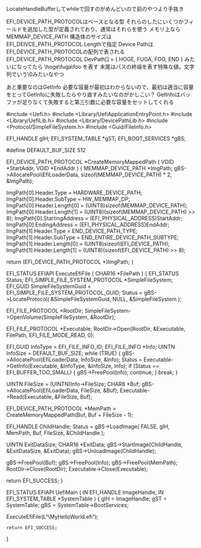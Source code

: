 LocateHandleBufferしてwhileで回すのがめんどいので前のやつより手抜き

EFI_DEVICE_PATH_PROTOCOLはベースとなる型
それらのしたにいくつかフィールドを追加した型が定義されており、通常はそれらを使う
メモリ上ならMEMMAP_DEVICE_PATH
構造体のサイズはEFI_DEIVCE_PATH_PROTOCOL.Lengthで指定
Device PathはEFI_DEVICE_PATH_PROTOCOLの配列で表される
EFI_DEVICE_PATH_PROTOCOL DevPath[] = { HOGE, FUGA, FOO, END } みたいになってたら
\hoge\fuga\foo を表す
末尾はパスの終端を表す特殊な値。文字列でいう\0みたいなやつ

あと重要なのはGetInfo
必要な容量が最初はわからないので、最初は適当に容量をとってGetInfoに失敗したらやり直すみたいなのがかしこい？
GetInfoはバッファが足りなくて失敗すると第三引数に必要な容量をセットしてくれる

#include <Uefi.h>
#include <Library/UefiApplicationEntryPoint.h>
#include <Library/UefiLib.h>
#include <Library/DevicePathLib.h>
#include <Protocol/SimpleFileSystem.h>
#include <Guid/FileInfo.h>

EFI_HANDLE gIH;
EFI_SYSTEM_TABLE *gST;
EFI_BOOT_SERVICES *gBS;

#define DEFAULT_BUF_SIZE 512

EFI_DEVICE_PATH_PROTOCOL
*CreateMemoryMappedPath (
  VOID *StartAddr,
  VOID *EndAddr
  ) {
  MEMMAP_DEVICE_PATH *ImgPath;
  gBS->AllocatePool(EfiLoaderData, sizeof(MEMMAP_DEVICE_PATH) * 2, &ImgPath);

  ImgPath[0].Header.Type = HARDWARE_DEVICE_PATH;
  ImgPath[0].Header.SubType = HW_MEMMAP_DP;
  ImgPath[0].Header.Length[0] = (UINT8)sizeof(MEMMAP_DEVICE_PATH);
  ImgPath[0].Header.Length[1] = (UINT8)(sizeof(MEMMAP_DEVICE_PATH) >> 8);
  ImgPath[0].StartingAddress = (EFI_PHYSICAL_ADDRESS)StartAddr;
  ImgPath[0].EndingAddress = (EFI_PHYSICAL_ADDRESS)EndAddr;
  ImgPath[1].Header.Type = END_DEVICE_PATH_TYPE;
  ImgPath[1].Header.SubType = END_ENTIRE_DEVICE_PATH_SUBTYPE;
  ImgPath[1].Header.Length[0] = (UINT8)sizeof(EFI_DEVICE_PATH);
  ImgPath[1].Header.Length[1] = (UINT8)(sizeof(EFI_DEVICE_PATH) >> 8);

  return (EFI_DEVICE_PATH_PROTOCOL *)ImgPath;
}

EFI_STATUS
EFIAPI
ExecuteEfiFile (
  CHAR16 *FilePath
  ) {
  EFI_STATUS Status;
  EFI_SIMPLE_FILE_SYSTEM_PROTOCOL *SimpleFileSystem;
  EFI_GUID SimpleFileSystemGuid = EFI_SIMPLE_FILE_SYSTEM_PROTOCOL_GUID;
  Status = gBS->LocateProtocol(
    &SimpleFileSystemGuid,
    NULL,
    &SimpleFileSystem
    );

  EFI_FILE_PROTOCOL *RootDir;
  SimpleFileSystem->OpenVolume(SimpleFileSystem, &RootDir);

  EFI_FILE_PROTOCOL *Executable;
  RootDir->Open(RootDir, &Executable, FilePath, EFI_FILE_MODE_READ, 0);

  EFI_GUID InfoType = EFI_FILE_INFO_ID;
  EFI_FILE_INFO *Info;
  UINTN InfoSize = DEFAULT_BUF_SIZE;
  while (TRUE) {
    gBS->AllocatePool(EfiLoaderData, InfoSize, &Info);
    Status = Executable->GetInfo(Executable, &InfoType, &InfoSize, Info);
    if (Status == EFI_BUFFER_TOO_SMALL) {
      gBS->FreePool(Info);
      continue;
    }
    break;
  }

  UINTN FileSize = (UINTN)Info->FileSize;
  CHAR8 *Buf;
  gBS->AllocatePool(EfiLoaderData, FileSize, &Buf);
  Executable->Read(Executable, &FileSize, Buf);

  EFI_DEVICE_PATH_PROTOCOL *MemPath = CreateMemoryMappedPath(Buf, Buf + FileSize - 1);

  EFI_HANDLE ChildHandle;
  Status = gBS->LoadImage(
    FALSE,
    gIH,
    MemPath,
    Buf,
    FileSize,
    &ChildHandle
    );

  UINTN ExitDataSize;
  CHAR16 *ExitData;
  gBS->StartImage(ChildHandle, &ExitDataSize, &ExitData);
  gBS->UnloadImage(ChildHandle);

  gBS->FreePool(Buf);
  gBS->FreePool(Info);
  gBS->FreePool(MemPath);
  RootDir->Close(RootDir);
  Executable->Close(Executable);

  return EFI_SUCCESS;
}

EFI_STATUS
EFIAPI
UefiMain (
  IN EFI_HANDLE        ImageHandle,
  IN EFI_SYSTEM_TABLE  *SystemTable
  )
{
	gIH = ImageHandle;
	gST = SystemTable;
	gBS = SystemTable->BootServices;

  ExecuteEfiFile(L"\\MyHelloWorld.efi");

	return EFI_SUCCESS;
}

